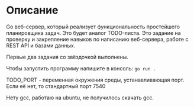 # Описание 
Go веб-сервер, который реализует функциональность простейшего планировщика задач. Это будет аналог TODO-листа. Это задание на проверку и закрепление навыков по написанию веб-сервера, работе с REST API и базами данных.

Первые два задания со звёздочкой выполнены.

Чтобы запустить программу напишите в консоль: `go run .`

TODO_PORT - переменная окружения среды, устанавливающая порт. Если её нет, то стандартный порт 7540

Нету gcc, работаю на ubuntu, не получилось скачать gcc.

